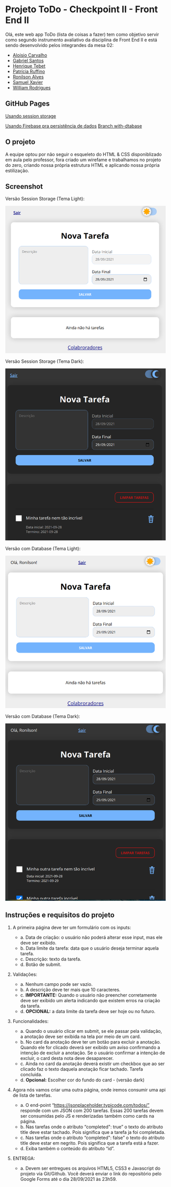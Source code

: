 # Projeto ToDo - Checkpoint II - Front End II
Olá, este web app ToDo (lista de coisas a fazer) tem como objetivo servir como segundo instrumento avaliativo da disciplina de Front End II e está sendo desenvolvido pelos integrandes da mesa 02:

 - [Aloisio Carvalho](https://github.com/aloisiot)
 - [Gabriel Santos](https://github.com/gSantosP)
 - [Henrique Tebet](https://github.com/HenriqueTebet)
 - [Patrícia Ruffino](https://github.com/PatriciaRuffino)
 - [Ronilson Alves](https://github.com/ronilsonalves)
 - [Samuel Xavier](https://github.com/SamuelFXavier)
 - [William Rodrigues](https://github.com/warwilliam)

## GitHub Pages
[Usando session storage](https://gsantosp.github.io/ToDo/)

[Usando Firebase pra persistência de dados](https://ronilsonalves.github.io/ToDo/)
[Branch with-dtabase](https://github.com/gSantosP/ToDo/tree/with-database)

## O projeto
A equipe optou por não seguir o esqueleto do HTML & CSS disponiblizado em aula pelo professor, fora criado um wirefame e trabalhamos no projeto do zero, criando nossa própria estrutura HTML e aplicando nossa própria estilização.

## Screenshot
Versão Session Storage (Tema Light):

![](assets/screen/localAppToDoLight.png)

Versão Session Storage (Tema Dark):

![](assets/screen/localAppToDoDark.png)

Versão com Database (Tema Light):

![](assets/screen/withDatabaseAppToDoLight.png)

Versão com Database (Tema Dark):

![](assets/screen/withDatabaseAppToDoDark.png)

## Instruções e requisitos do projeto
	
	
1. A primeira página deve ter um formulário com os inputs: 
    - a. Data de criação: o usuário não poderá alterar esse input, mas ele deve ser exibido.
    - b. Data limite da tarefa: data que o usuário deseja terminar aquela tarefa.
    - c. Descrição: texto da tarefa.
    - d. Botão de submit.


2. Validações:
    - a. Nenhum campo pode ser vazio.
    - b. A descrição deve ter mais que 10 caracteres.
    - c. <b>IMPORTANTE:</b> Quando o usuário não preencher corretamente deve ser exibido um alerta indicando que existem erros na criação da tarefa.
    - d. <b>OPCIONAL:</b> a data limite da tarefa deve ser hoje ou no futuro.


3. Funcionalidades:
    - a. Quando o usuário clicar em submit, se ele passar pela validação, a anotação deve ser exibida na tela por meio de um card.
    - b. No card da anotação deve ter um botão para excluir a anotação. Quando ele for clicado deverá ser exibido um aviso confirmando a intenção de excluir a anotação. Se o usuário confirmar a intenção de excluir, o card desta nota deve desaparecer.
    - c. Ainda no card da anotação deverá existir um checkbox que ao ser clicado faz o texto daquela anotação ficar tachado. Tarefa concluida.
    - d. <b>Opcional:</b> Escolher cor do fundo do card - (versão dark)


4. Agora nós vamos criar uma outra página, onde iremos consumir uma api de lista de tarefas.
    - a. O end-point “https://jsonplaceholder.typicode.com/todos/” responde com um JSON com 200 tarefas. Essas 200 tarefas devem ser consumidas pelo JS e renderizadas também como cards na página.
    - b. Nas tarefas onde o atributo “completed": true” o texto do atributo title deve estar tachado. Pois significa que a tarefa ja foi completada.
    - c. Nas tarefas onde o atributo “completed": false” o texto do atributo title deve estar em negrito. Pois significa que a tarefa está a fazer. 
    - d. Exiba também o conteúdo do atributo “id”.


5. ENTREGA:
    - a. Devem ser entregues os arquivos HTML5, CSS3 e Javascript do projeto via Git/Github. Você deverá enviar o link do repositório pelo Google Forms até o dia 28/09/2021 às 23h59.
